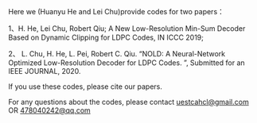 Here  we (Huanyu He and Lei Chu)provide codes for two papers：

1、H. He, Lei Chu, Robert Qiu; A New Low-Resolution Min-Sum Decoder Based on Dynamic Clipping for LDPC Codes, IN ICCC 2019;

2、 L. Chu, H. He,   L. Pei, Robert C. Qiu. “NOLD: A Neural-Network Optimized Low-Resolution Decoder for LDPC Codes. ”, Submitted for an IEEE JOURNAL, 2020.


If you use these codes, please cite our papers.

For any questions about the codes, please contact uestcahcl@gmail.com   OR  478040242@qq.com

